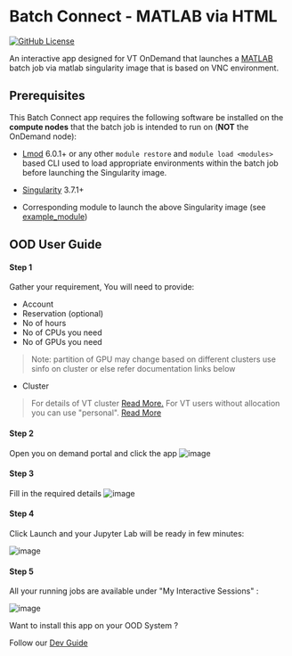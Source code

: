 # Batch Connect - MATLAB via HTML

[![GitHub License](https://img.shields.io/badge/license-MIT-green.svg)](https://opensource.org/licenses/MIT)

An interactive app designed for VT OnDemand that launches a [MATLAB] batch job via matlab singularity image that is based on VNC environment.

## Prerequisites

This Batch Connect app requires the following software be installed on the
**compute nodes** that the batch job is intended to run on (**NOT** the
OnDemand node):

- [Lmod] 6.0.1+ or any other `module restore` and `module load <modules>` based
  CLI used to load appropriate environments within the batch job before
  launching the Singularity image.

- [Singularity] 3.7.1+
- Corresponding module to launch the above Singularity image (see
  [example_module])

[MATLAB]: https://matlab.mathworks.com/
[Singularity]: http://singularity.lbl.gov/
[Lmod]: https://www.tacc.utexas.edu/research-development/tacc-projects/lmod
[example_module]: https://github.com/nickjer/singularity-rstudio/blob/master/example_module/

## OOD User Guide


#### Step 1 
Gather your requirement, You will need to provide: 
- Account
- Reservation (optional)
- No of hours  
- No of CPUs you need
- No of GPUs you need
> Note: partition of GPU may change based on different clusters use sinfo on cluster or else refer documentation links below  
- Cluster
> For details of VT cluster [Read More.](https://arc-rtd.readthedocs.io/en/latest/resources/compute.html)
> For VT users without allocation you can use "personal". [Read More](https://arc-rtd.readthedocs.io/en/latest/usage/allocations.html#allocations)

#### Step 2 
Open you on demand portal and click the app
![image](https://user-images.githubusercontent.com/4628915/136077633-50ea6952-399f-494d-8ef9-244ed2d37fcd.png)

#### Step 3 
Fill in the required details 
![image](https://user-images.githubusercontent.com/4628915/136077790-7d857c16-c2f9-4cfa-9d02-a3b8d1f62fa0.png)

#### Step 4 

Click Launch and your Jupyter Lab will be ready in few minutes: 

![image](https://user-images.githubusercontent.com/4628915/136078123-747b32f3-c117-4113-a46a-e1d7f380d397.png)

#### Step 5 
All your running jobs are available under "My Interactive Sessions" :

![image](https://user-images.githubusercontent.com/4628915/136078473-372c3fb1-892c-4a74-ae00-91cd1b7e2868.png)


Want to install this app on your OOD System ? 

Follow our [Dev Guide](https://github.com/AdvancedResearchComputing/OnDemandApps/tree/main/bc_vt_ise3434/DevGuide.md)